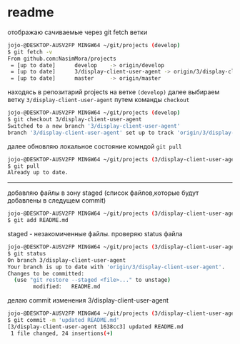 # readme

отображаю сачиваемые через git fetch ветки

```sh
jojo-@DESKTOP-AUSV2FP MINGW64 ~/git/projects (develop)
$ git fetch -v
From github.com:NasimMora/projects
 = [up to date]      develop    -> origin/develop
 = [up to date]      3/display-client-user-agent -> origin/3/display-client-user-agent
 = [up to date]      master     -> origin/master
```

находясь в репозитарий projects на ветке `(develop)`
далее выбираем ветку `3/display-client-user-agent` путем команды `checkout`

```sh
jojo-@DESKTOP-AUSV2FP MINGW64 ~/git/projects (develop)
$ git checkout 3/display-client-user-agent
Switched to a new branch '3/display-client-user-agent'
branch '3/display-client-user-agent' set up to track 'origin/3/display-client-user-agent'.
```

далее обновляю локальное состояние комндой `git pull`

```sh
jojo-@DESKTOP-AUSV2FP MINGW64 ~/git/projects (3/display-client-user-agent)
$ git pull
Already up to date.
```

---

добавляю файлы в зону staged
(список файлов,которые будут добавлены в следущем commit)

```sh
jojo-@DESKTOP-AUSV2FP MINGW64 ~/git/projects (3/display-client-user-agent)
$ git add README.md
```

staged - незакомиченные файлы.
проверяю status файла

```sh
jojo-@DESKTOP-AUSV2FP MINGW64 ~/git/projects (3/display-client-user-agent)
$ git status
On branch 3/display-client-user-agent
Your branch is up to date with 'origin/3/display-client-user-agent'.
Changes to be committed:
  (use "git restore --staged <file>..." to unstage)
        modified:   README.md
```

делаю commit изменения 3/display-client-user-agent

```sh
jojo-@DESKTOP-AUSV2FP MINGW64 ~/git/projects (3/display-client-user-agent)
$ git commit -m 'updated README.md'
[3/display-client-user-agent 1638cc3] updated README.md
 1 file changed, 24 insertions(+)
```
